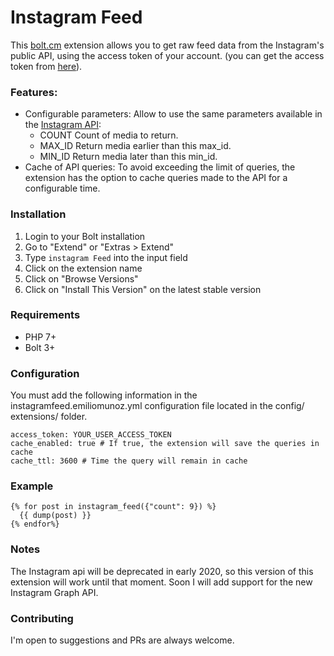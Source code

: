 Instagram Feed
======================
This [bolt.cm](https://bolt.cm/) extension allows you to get raw feed data from the Instagram's public API, using the access token of your account. (you can get the access token from [here](https://instagram.pixelunion.net/)).

### Features:
* Configurable parameters: Allow to use the same parameters available in the [Instagram API](https://www.instagram.com/developer/endpoints/users/):
    * COUNT		Count of media to return.
    * MAX_ID	Return media earlier than this max_id.
    * MIN_ID	Return media later than this min_id.
* Cache of API queries: To avoid exceeding the limit of queries, the extension has the option to cache queries made to the API for a configurable time.

### Installation
1. Login to your Bolt installation
2. Go to "Extend" or "Extras > Extend"
3. Type `instagram Feed` into the input field
4. Click on the extension name
5. Click on "Browse Versions"
6. Click on "Install This Version" on the latest stable version

### Requirements
- PHP 7+
- Bolt 3+

### Configuration
You must add the following information in the instagramfeed.emiliomunoz.yml configuration file located in the config/ extensions/ folder.
```
access_token: YOUR_USER_ACCESS_TOKEN
cache_enabled: true # If true, the extension will save the queries in cache
cache_ttl: 3600 # Time the query will remain in cache
```

### Example
```
{% for post in instagram_feed({"count": 9}) %}
  {{ dump(post) }}
{% endfor%}
```

### Notes
The Instagram api will be deprecated in early 2020, so this version of this extension will work until that moment. Soon I will add support for the new Instagram Graph API.

### Contributing
I'm open to suggestions and PRs are always welcome.
